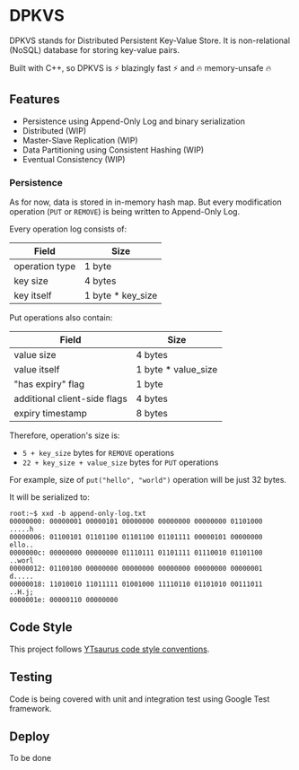 # DPKVS

DPKVS stands for Distributed Persistent Key-Value Store. It is non-relational (NoSQL) database for storing key-value pairs.

Built with C++, so DPKVS is ⚡ blazingly fast ⚡ and 🔥 memory-unsafe 🔥

## Features

* Persistence using Append-Only Log and binary serialization
* Distributed (WIP)
* Master-Slave Replication (WIP)
* Data Partitioning using Consistent Hashing (WIP)
* Eventual Consistency (WIP)

### Persistence

As for now, data is stored in in-memory hash map. But every modification operation (`PUT` or `REMOVE`) is being written to Append-Only Log.

Every operation log consists of:

| Field          | Size              |
|----------------|-------------------|
| operation type | 1 byte            |
| key size       | 4 bytes           |
| key itself     | 1 byte * key_size |

Put operations also contain:

| Field                        | Size                |
|------------------------------|---------------------|
| value size                   | 4 bytes             |
| value itself                 | 1 byte * value_size |
| "has expiry" flag            | 1 byte              |
| additional client-side flags | 4 bytes             |
| expiry timestamp             | 8 bytes             |

Therefore, operation's size is:
* `5 + key_size` bytes for `REMOVE` operations
* `22 + key_size + value_size` bytes for `PUT` operations

For example, size of `put("hello", "world")` operation will be just 32 bytes.

It will be serialized to:

```shell
root:~$ xxd -b append-only-log.txt
00000000: 00000001 00000101 00000000 00000000 00000000 01101000  .....h
00000006: 01100101 01101100 01101100 01101111 00000101 00000000  ello..
0000000c: 00000000 00000000 01110111 01101111 01110010 01101100  ..worl
00000012: 01100100 00000000 00000000 00000000 00000000 00000001  d.....
00000018: 11010010 11011111 01001000 11110110 01101010 00111011  ..H.j;
0000001e: 00000110 00000000
```

## Code Style

This project follows [YTsaurus code style conventions](https://github.com/ytsaurus/ytsaurus/blob/main/yt/styleguide/cpp.md).

## Testing

Code is being covered with unit and integration test using Google Test framework.

## Deploy

To be done
